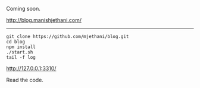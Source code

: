 Coming soon.

http://blog.manishjethani.com/

----

    git clone https://github.com/mjethani/blog.git
    cd blog
    npm install
    ./start.sh
    tail -f log

http://127.0.0.1:3310/

Read the code.
